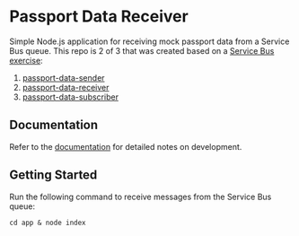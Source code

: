 # Passport Data Receiver

Simple Node.js application for receiving mock passport data from a Service Bus queue. This repo is 2 of 3 that was created based on a [Service Bus exercise](https://github.com/rtasalem/passport-data-receiver/blob/main/docs/node-asb-exercise.png):

1. [passport-data-sender](https://github.com/rtasalem/passport-data-sender)
2. [passport-data-receiver](https://github.com/rtasalem/passport-data-receiver)
3. [passport-data-subscriber]()
## Documentation
Refer to the [documentation](https://github.com/rtasalem/passport-data-receiver/blob/main/docs/DOCS.md) for detailed notes on development.
## Getting Started
Run the following command to receive messages from the Service Bus queue:
```
cd app & node index
```
